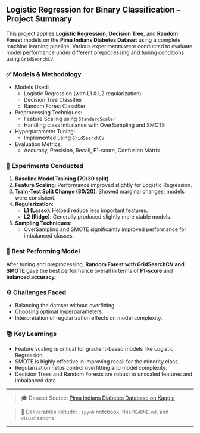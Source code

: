 ## Logistic Regression for Binary Classification – Project Summary

This project applies **Logistic Regression**, **Decision Tree**, and **Random Forest** models on the **Pima Indians Diabetes Dataset** using a complete machine learning pipeline. Various experiments were conducted to evaluate model performance under different preprocessing and tuning conditions using `GridSearchCV`.

### ✅ Models & Methodology
- Models Used:
  - Logistic Regression (with L1 & L2 regularization)
  - Decision Tree Classifier
  - Random Forest Classifier
- Preprocessing Techniques:
  - Feature Scaling using `StandardScaler`
  - Handling class imbalance with OverSampling and SMOTE
- Hyperparameter Tuning:
  - Implemented using `GridSearchCV`
- Evaluation Metrics:
  - Accuracy, Precision, Recall, F1-score, Confusion Matrix

### 🔬 Experiments Conducted
1. **Baseline Model Training (70/30 split)**  
2. **Feature Scaling**: Performance improved slightly for Logistic Regression.  
3. **Train-Test Split Change (80/20)**: Showed marginal changes; models were consistent.  
4. **Regularization**:
   - **L1 (Lasso)**: Helped reduce less important features.
   - **L2 (Ridge)**: Generally produced slightly more stable models.
5. **Sampling Techniques**:
   - OverSampling and SMOTE significantly improved performance for imbalanced classes.

### 🥇 Best Performing Model
After tuning and preprocessing, **Random Forest with GridSearchCV and SMOTE** gave the best performance overall in terms of **F1-score** and **balanced accuracy**.

### ⚙️ Challenges Faced
- Balancing the dataset without overfitting.
- Choosing optimal hyperparameters.
- Interpretation of regularization effects on model complexity.

### 📚 Key Learnings
- Feature scaling is critical for gradient-based models like Logistic Regression.
- SMOTE is highly effective in improving recall for the minority class.
- Regularization helps control overfitting and model complexity.
- Decision Trees and Random Forests are robust to unscaled features and imbalanced data.

---

> 🎓 Dataset Source: [Pima Indians Diabetes Database on Kaggle](https://www.kaggle.com/datasets/uciml/pima-indians-diabetes-database)

> 📄 Deliverables include: `.ipynb` notebook, this `README.md`, and visualizations.

---

